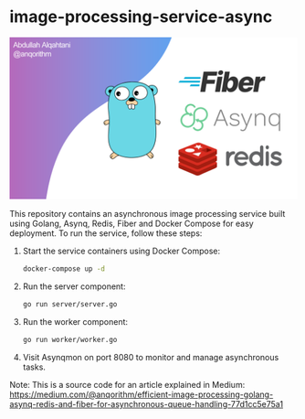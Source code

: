 # image-processing-service-async

![background](./assets/background.png)

This repository contains an asynchronous image processing service built using Golang, Asynq, Redis, Fiber and Docker
Compose for easy deployment. To run the service, follow these steps:

1. Start the service containers using Docker Compose:
   ```bash
   docker-compose up -d
   ```

2. Run the server component:
   ```bash
   go run server/server.go
   ```

3. Run the worker component:
   ```bash
   go run worker/worker.go
   ```

4. Visit Asynqmon on port 8080 to monitor and manage asynchronous tasks.

Note: This is a source code for an article explained
in
Medium: https://medium.com/@anqorithm/efficient-image-processing-golang-asynq-redis-and-fiber-for-asynchronous-queue-handling-77d1cc5e75a1
